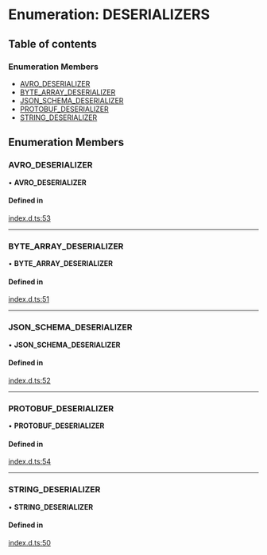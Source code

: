 # Enumeration: DESERIALIZERS

## Table of contents

### Enumeration Members

- [AVRO\_DESERIALIZER](DESERIALIZERS.md#avro_deserializer)
- [BYTE\_ARRAY\_DESERIALIZER](DESERIALIZERS.md#byte_array_deserializer)
- [JSON\_SCHEMA\_DESERIALIZER](DESERIALIZERS.md#json_schema_deserializer)
- [PROTOBUF\_DESERIALIZER](DESERIALIZERS.md#protobuf_deserializer)
- [STRING\_DESERIALIZER](DESERIALIZERS.md#string_deserializer)

## Enumeration Members

### AVRO\_DESERIALIZER

• **AVRO\_DESERIALIZER**

#### Defined in

[index.d.ts:53](https://github.com/mostafa/xk6-kafka/blob/1eb698c/index.d.ts#L53)

___

### BYTE\_ARRAY\_DESERIALIZER

• **BYTE\_ARRAY\_DESERIALIZER**

#### Defined in

[index.d.ts:51](https://github.com/mostafa/xk6-kafka/blob/1eb698c/index.d.ts#L51)

___

### JSON\_SCHEMA\_DESERIALIZER

• **JSON\_SCHEMA\_DESERIALIZER**

#### Defined in

[index.d.ts:52](https://github.com/mostafa/xk6-kafka/blob/1eb698c/index.d.ts#L52)

___

### PROTOBUF\_DESERIALIZER

• **PROTOBUF\_DESERIALIZER**

#### Defined in

[index.d.ts:54](https://github.com/mostafa/xk6-kafka/blob/1eb698c/index.d.ts#L54)

___

### STRING\_DESERIALIZER

• **STRING\_DESERIALIZER**

#### Defined in

[index.d.ts:50](https://github.com/mostafa/xk6-kafka/blob/1eb698c/index.d.ts#L50)
